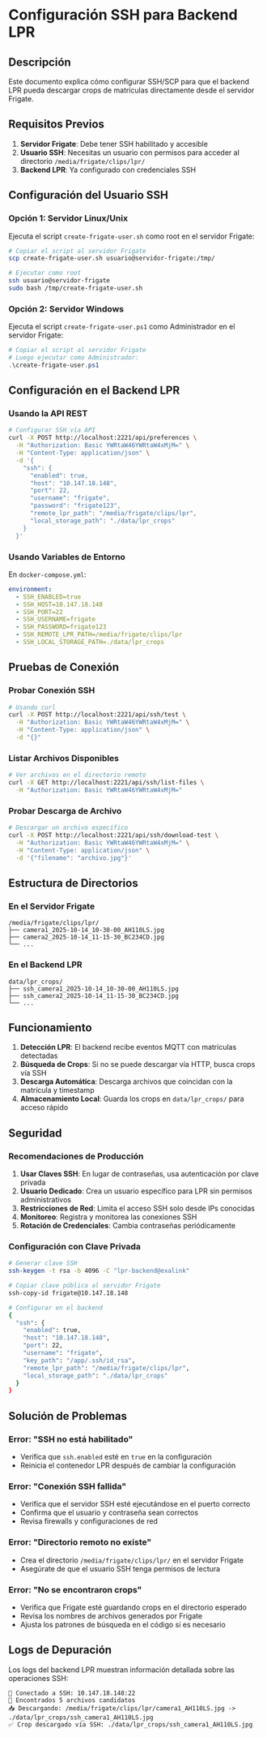 # Configuración SSH para Backend LPR

## Descripción

Este documento explica cómo configurar SSH/SCP para que el backend LPR pueda descargar crops de matrículas directamente desde el servidor Frigate.

## Requisitos Previos

1. **Servidor Frigate**: Debe tener SSH habilitado y accesible
2. **Usuario SSH**: Necesitas un usuario con permisos para acceder al directorio `/media/frigate/clips/lpr/`
3. **Backend LPR**: Ya configurado con credenciales SSH

## Configuración del Usuario SSH

### Opción 1: Servidor Linux/Unix

Ejecuta el script `create-frigate-user.sh` como root en el servidor Frigate:

```bash
# Copiar el script al servidor Frigate
scp create-frigate-user.sh usuario@servidor-frigate:/tmp/

# Ejecutar como root
ssh usuario@servidor-frigate
sudo bash /tmp/create-frigate-user.sh
```

### Opción 2: Servidor Windows

Ejecuta el script `create-frigate-user.ps1` como Administrador en el servidor Frigate:

```powershell
# Copiar el script al servidor Frigate
# Luego ejecutar como Administrador:
.\create-frigate-user.ps1
```

## Configuración en el Backend LPR

### Usando la API REST

```bash
# Configurar SSH vía API
curl -X POST http://localhost:2221/api/preferences \
  -H "Authorization: Basic YWRtaW46YWRtaW4xMjM=" \
  -H "Content-Type: application/json" \
  -d '{
    "ssh": {
      "enabled": true,
      "host": "10.147.18.148",
      "port": 22,
      "username": "frigate",
      "password": "frigate123",
      "remote_lpr_path": "/media/frigate/clips/lpr",
      "local_storage_path": "./data/lpr_crops"
    }
  }'
```

### Usando Variables de Entorno

En `docker-compose.yml`:

```yaml
environment:
  - SSH_ENABLED=true
  - SSH_HOST=10.147.18.148
  - SSH_PORT=22
  - SSH_USERNAME=frigate
  - SSH_PASSWORD=frigate123
  - SSH_REMOTE_LPR_PATH=/media/frigate/clips/lpr
  - SSH_LOCAL_STORAGE_PATH=./data/lpr_crops
```

## Pruebas de Conexión

### Probar Conexión SSH

```bash
# Usando curl
curl -X POST http://localhost:2221/api/ssh/test \
  -H "Authorization: Basic YWRtaW46YWRtaW4xMjM=" \
  -H "Content-Type: application/json" \
  -d "{}"
```

### Listar Archivos Disponibles

```bash
# Ver archivos en el directorio remoto
curl -X GET http://localhost:2221/api/ssh/list-files \
  -H "Authorization: Basic YWRtaW46YWRtaW4xMjM="
```

### Probar Descarga de Archivo

```bash
# Descargar un archivo específico
curl -X POST http://localhost:2221/api/ssh/download-test \
  -H "Authorization: Basic YWRtaW46YWRtaW4xMjM=" \
  -H "Content-Type: application/json" \
  -d '{"filename": "archivo.jpg"}'
```

## Estructura de Directorios

### En el Servidor Frigate

```
/media/frigate/clips/lpr/
├── camera1_2025-10-14_10-30-00_AH110LS.jpg
├── camera2_2025-10-14_11-15-30_BC234CD.jpg
└── ...
```

### En el Backend LPR

```
data/lpr_crops/
├── ssh_camera1_2025-10-14_10-30-00_AH110LS.jpg
├── ssh_camera2_2025-10-14_11-15-30_BC234CD.jpg
└── ...
```

## Funcionamiento

1. **Detección LPR**: El backend recibe eventos MQTT con matrículas detectadas
2. **Búsqueda de Crops**: Si no se puede descargar vía HTTP, busca crops vía SSH
3. **Descarga Automática**: Descarga archivos que coincidan con la matrícula y timestamp
4. **Almacenamiento Local**: Guarda los crops en `data/lpr_crops/` para acceso rápido

## Seguridad

### Recomendaciones de Producción

1. **Usar Claves SSH**: En lugar de contraseñas, usa autenticación por clave privada
2. **Usuario Dedicado**: Crea un usuario específico para LPR sin permisos administrativos
3. **Restricciones de Red**: Limita el acceso SSH solo desde IPs conocidas
4. **Monitoreo**: Registra y monitorea las conexiones SSH
5. **Rotación de Credenciales**: Cambia contraseñas periódicamente

### Configuración con Clave Privada

```bash
# Generar clave SSH
ssh-keygen -t rsa -b 4096 -C "lpr-backend@exalink"

# Copiar clave pública al servidor Frigate
ssh-copy-id frigate@10.147.18.148

# Configurar en el backend
{
  "ssh": {
    "enabled": true,
    "host": "10.147.18.148",
    "port": 22,
    "username": "frigate",
    "key_path": "/app/.ssh/id_rsa",
    "remote_lpr_path": "/media/frigate/clips/lpr",
    "local_storage_path": "./data/lpr_crops"
  }
}
```

## Solución de Problemas

### Error: "SSH no está habilitado"

- Verifica que `ssh.enabled` esté en `true` en la configuración
- Reinicia el contenedor LPR después de cambiar la configuración

### Error: "Conexión SSH fallida"

- Verifica que el servidor SSH esté ejecutándose en el puerto correcto
- Confirma que el usuario y contraseña sean correctos
- Revisa firewalls y configuraciones de red

### Error: "Directorio remoto no existe"

- Crea el directorio `/media/frigate/clips/lpr/` en el servidor Frigate
- Asegúrate de que el usuario SSH tenga permisos de lectura

### Error: "No se encontraron crops"

- Verifica que Frigate esté guardando crops en el directorio esperado
- Revisa los nombres de archivos generados por Frigate
- Ajusta los patrones de búsqueda en el código si es necesario

## Logs de Depuración

Los logs del backend LPR muestran información detallada sobre las operaciones SSH:

```
🔗 Conectado a SSH: 10.147.18.148:22
📁 Encontrados 5 archivos candidatos
📥 Descargando: /media/frigate/clips/lpr/camera1_AH110LS.jpg -> ./data/lpr_crops/ssh_camera1_AH110LS.jpg
✅ Crop descargado vía SSH: ./data/lpr_crops/ssh_camera1_AH110LS.jpg
```